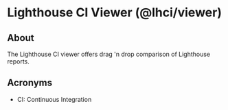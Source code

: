 # Lighthouse CI Viewer (@lhci/viewer)

## About

The Lighthouse CI viewer offers drag 'n drop comparison of Lighthouse reports.

## Acronyms

- CI: Continuous Integration
